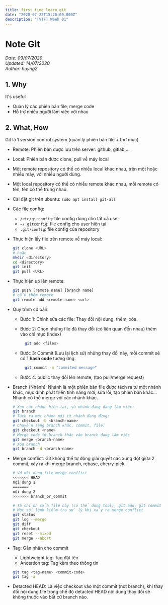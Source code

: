 ```yaml
---
title: first time learn git
date: "2020-07-22T15:20:00.000Z"
description: "[VTF] Week 01"
---
```


# Note Git

_Date: 09/07/2020_  
_Updated: 14/07/2020_  
_Author: huyng2_

## 1. Why

  It's useful

- Quản lý các phiên bản file, merge code
- Hỗ trợ nhiều người làm việc với nhau

## 2. What, How

Git là 1 version control system (quản lý phiên bản file + thư mục)

- Remote: Phiên bản được lưu trên server: github, gitlab,...  
- Local: Phiên bản được clone, pull về máy local
- Một remote repository có thể có nhiều local khác nhau, trên một hoặc nhiều máy, với nhiều người dùng.
- Một local repository có thể có nhiều remote khác nhau, mỗi remote có tên, tên có thể trùng nhau.
- Cài đặt git trên ubuntu: ```sudo apt install git-all```
- Các file config:
  - ```/etc/gitconfig```: file config dùng cho tất cả user
  - ```~/.gitconfig```: file config cho user hiện tại
  - ```.git/config```: file config của repository
- Thực hiện lấy file trên remote về máy local:  

    ``` bash
    git clone <URL>
    # hoặc
    mkdir <directory>
    cd <directory>
    git init
    git pull <URL>

    ```

- Thực hiện up lên remote:

    ``` bash
    git push [remote name] [branch name]
    # gắn thêm remote
    git remote add <remote name> <url>
    ```

- Quy trình cơ bản:
  - Bước 1: Chỉnh sửa các file: Thay đổi nội dung, thêm, xóa.
  - Bước 2: Chọn những file đã thay đổi (có liên quan đến nhau) thêm vào chỉ mục (Index)

      ``` bash
        git add <files>
      ```

  - Bước 3: Commit (Lưu lại lịch sử) những thay đổi này, mỗi commit sẽ có 1 **hash code** tương ứng.

      ``` bash
        git commit -m "commited message"
      ```

  - Bước 4: public thay đổi lên remote, (tạo pull/merge request)

- Branch (Nhánh): Nhánh là một phiên bản file được tách ra từ một nhánh khác, mục đính phát triển tính năng mới, sửa lỗi, tạo phiên bản khác... Nhánh có thể  merge với các nhánh khác.
  
  ``` bash
  # Xem các nhánh hiện tại, và nhánh đang đang làm việc:
  git branch
  # Tách ra một nhánh mới từ nhánh đang đứng:
  git checkout -b <branch-name>
  # Chuyển sang branch khác, commit, file:
  git checkout <name>
  # Merge code từ branch khác vào branch đang làm việc
  git merge <branch-name>
  # Xóa branch
  git branch -d <branch-name>
  ```
  
- Merge conflict: Git không thể tự động giải quyết các xung đột giữa 2 commit, xảy ra khi merge branch, rebase, cherry-pick.
  
  ``` bash
  # Vd nội dung file merge conflict
  <<<<<<< HEAD
  nội dung 1
  =======
  nội dung 2
  >>>>>>> branch_or_commit

  # Ta chỉnh sửa file này (có thể dùng tool), git add, git commit đề resolve conflict
  # Một số lệnh kiểm tra sử lý khi xảy ra merge conflict
  git status
  git log --merge
  git diff
  git checkout
  git reset --mixed
  git merge --abort
  ```

- Tag: Gắn nhãn cho commit
  - Lightweight tag: Tag đặt tên 
  - Anotation tag: Tag kèm theo thông tin
  
  ``` bash
  git tag <tag-name> <commit-code>
  git tag -a
  ```

- Detacted HEAD: Là việc checkout vào một commit (not branch), khi thay đổi nội dung file trong chế độ detacted HEAD nội dung thay đổi sẽ không thuộc vào bất cứ branch nào.
